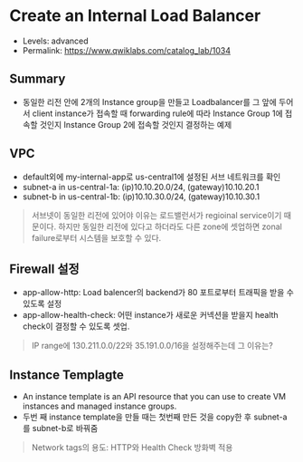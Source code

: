 # Create an Internal Load Balancer
- Levels: advanced
- Permalink: https://www.qwiklabs.com/catalog_lab/1034

## Summary
- 동일한 리전 안에 2개의 Instance group을 만들고 Loadbalancer를 그 앞에 두어서 client instance가 접속할 때 forwarding rule에 따라 Instance Group 1에 접속할 것인지 Instance Group 2에 접속할 것인지 결정하는 예제

## VPC
- default외에 my-internal-app로 us-central1에 설정된 서브 네트워크를 확인
- subnet-a in us-central-1a: (ip)10.10.20.0/24, (gateway)10.10.20.1
- subnet-b in us-central-1b: (ip)10.10.30.0/24, (gateway)10.10.30.1
> 서브넷이 동일한 리전에 있어야 이유는 로드밸런서가 regioinal service이기 때문이다. 하지만 동일한 리전에 있다고 하더라도 다른 zone에 셋업하면 zonal failure로부터 시스템을 보호할 수 있다.

## Firewall 설정
- app-allow-http: Load balencer의 backend가 80 포트로부터 트래픽을 받을 수 있도록 설정
- app-allow-health-check: 어떤 instance가 새로운 커넥션을 받을지 health check이 결정할 수 있도록 셋업. 
> IP range에 130.211.0.0/22와 35.191.0.0/16을 설정해주는데 그 이유는?

## Instance Templagte
- An instance template is an API resource that you can use to create VM instances and managed instance groups. 
- 두번 째 instance template을 만들 때는 첫번째 만든 것을 copy한 후 subnet-a를 subnet-b로 바꿔줌
> Network tags의 용도: HTTP와 Health Check 방화벽 적용
